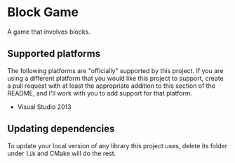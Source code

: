 # Block Game

A game that involves blocks.

## Supported platforms

The following platforms are "officially" supported by this project. If you are using a different platform that you would like
this project to support, create a pull request with at least the appropriate addition to this section of the README, and I'll
work with you to add support for that platform.

* Visual Studio 2013

## Updating dependencies

To update your local version of any library this project uses, delete its folder under `lib` and CMake will do the rest.
